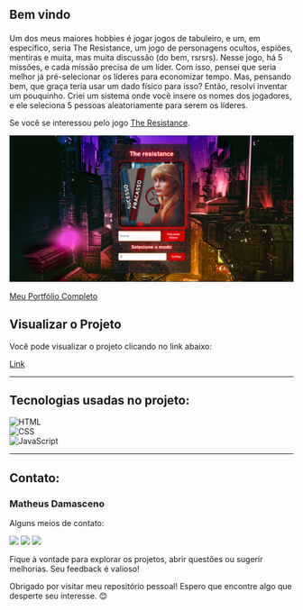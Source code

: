 ## Bem vindo<p>
Um dos meus maiores hobbies é jogar jogos de tabuleiro, e um, em específico, seria The Resistance, um jogo de personagens ocultos, espiões, mentiras e muita, mas muita discussão (do bem, rsrsrs).
Nesse jogo, há 5 missões, e cada missão precisa de um líder. Com isso, pensei que seria melhor já pré-selecionar os líderes para economizar tempo. Mas, pensando bem, que graça teria usar um dado físico para isso? Então, resolvi inventar um pouquinho.
Criei um sistema onde você insere os nomes dos jogadores, e ele seleciona 5 pessoas aleatoriamente para serem os líderes.

Se você se interessou pelo jogo [The Resistance](https://www.amazon.com.br/Gal%C3%A1pagos-Jogos-RES001-The-Resistance/dp/B07CK3V7CN/ref=sr_1_5?adgrpid=127126144446&dib=eyJ2IjoiMSJ9.6s0NHpSPIb9JcZ6cAcyvSOnpWgHzFzR7F31uhPwWpce9ARrMYSkTcQIKbA9fkkq1Yvj9Qcr6ldfzpR2r-lgM0zixs2pXW5uoqr0lu_T6paV36obVUPvRznKcPpU808mJ9oC8c3i9fRekLI8_N94srPH22xc_3DUJDx43xaXVnMTkwRqiSGEX2kWmGrP5XOGwDgKU16UXmUfC1XTQkHkNhtk9VZBdxGf74HyLETZou46OLE2yow7Q5rSBY_jiIJVacTV5-wCvClCGjczHlj7yVjYm6sduzqUbQA2LibdwQ30.pHPT2oP5q-iKnaaNPIUYdOxfyCxbd92UgU6KHO1ADck&dib_tag=se&hvadid=593252180060&hvdev=c&hvlocphy=9101962&hvnetw=g&hvqmt=e&hvrand=17371497727258470191&hvtargid=kwd-443495458066&hydadcr=17150_13443094&keywords=the+resistance+jogo&qid=1730409063&sr=8-5&ufe=app_do%3Aamzn1.fos.6d798eae-cadf-45de-946a-f477d47705b9).

<div align="center">

![Captura de tela](https://github.com/MatheusADamasceno/The-Resistance/blob/main/resi.png?raw=true)
</div>

<div alinhar="centro">

[Meu Portfólio Completo](https://matheusprojectss.netlify.app)

</div>


## Visualizar o Projeto
Você pode visualizar o projeto clicando no link abaixo:

[Link]( https://aresistencia.netlify.app/ )


---
<div id="tecnologias-utilizadas">

## Tecnologias usadas no projeto:
![HTML]( https://img.shields.io/badge/HTML5-E34F26?style=for-the-badge&logo=html5&logoColor=white)  
![CSS]( https://img.shields.io/badge/CSS-239120?&style=for-the-badge&logo=css3&logoColor=white)  
![JavaScript]( https://img.shields.io/badge/JavaScript-F7DF1E?style=for-the-badge&logo=javascript&logoColor=black)  
</div>
<div alinhar="direita">


</div>

---
<div id="contato">

<div id="contato">

## Contato:
### Matheus Damasceno
Alguns meios de contato:
<div>
<a href="https://wa.me/5562992060399" target="_blank"><img src="https://img.shields.io/badge/WhatsApp-25D366?style=for-the-badge&logo=whatsapp&logoColor=white" target="_blank"></a>
<a href = "mailto:matheusalvesdamascenotwd@gmail.com"><img src="https://img.shields.io/badge/Gmail-D14836?style=for-the-badge&logo=gmail&logoColor=white" target="_blank"></a>
<a href="www.linkedin.com/in/matheusalvesdamasceno" target="_blank"><img src="https://img.shields.io/badge/-LinkedIn-%230077B5?style=for-the-badge&logo=linkedin&logoColor=white" target="_blank"></a>   
</div>
</div>



Fique à vontade para explorar os projetos, abrir questões ou sugerir melhorias. Seu feedback é valioso!

Obrigado por visitar meu repositório pessoal! Espero que encontre algo que desperte seu interesse. 😊
